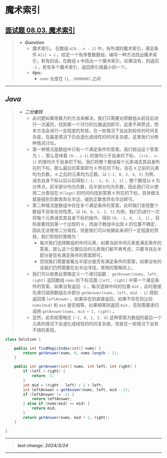 # 魔术索引

## [面试题 08.03. 魔术索引](https://leetcode.cn/problems/magic-index-lcci/)

> - ***Question***
>   - 魔术索引。 在数组 `A[0...n - 1]` 中，有所谓的魔术索引，满足条件 `A[i] = i` 。给定一个有序整数数组，编写一种方法找出魔术索引，若有的话，在数组 `A` 中找出一个魔术索引，如果没有，则返回 `-1` 。若有多个魔术索引，返回索引值最小的一个。
>   - ***tips:***
>     - `nums` 长度在 `[1, 1000000]` 之间

---

## *Java*

> - ***二分查找***
>   - 此问题如果用暴力的方法来解决，我们只需要对原数组从前往后进行一次遍历，找到第一个可行的位置返回即可，这里不再赘述。而本方法会进行一定程度的剪枝，在一些情况下会达到较优的时间复杂度，在最差情况下仍会退化成线性的时间复杂度，这里我们分两种情况讨论。
>   - 第一种情况是数组中只有一个满足条件的答案。我们假设这个答案为 `i` ，那么意味着 `[0...i-1]` 的值均小于自身的下标， `[i+1...n-1]` 的值均大于自身的下标。我们将整个数组每个元素减去其自身所在的下标，那么最后的答案即为 `0` 所在的下标，且在 `0` 之前的元素均为负数， `0` 之后的元素均为正数。以 `[-1, 0, 2, 4, 5]` 为例，减去自身下标以后以后得到 `[-1, -1, 0, 1, 1]` ，整个数组以 `0` 为分界点，前半部分均为负数，后半部分均为负数，因此我们可以使用二分查找在 `O(log⁡n)` 的时间内找到答案 `0` 所在的下标，具体做法就是碰到负数舍弃左半边，碰到正数舍弃右半边即可。
>   - 第二种情况是数组中存在多个满足条件的答案，此时我们发现整个数组不具有任何性质。以 `[0, 0, 2, 2, 5]` 为例，我们仍进行一次将每个元素减去其自身下标的操作，得到 `[0, -1, 0, -1, 1]` 。目标是要找到第一个出现的 `0` ，而由于数组中出现 `0` 的位置不确定，因此无法使用二分查找，但是我们可以依据此来进行一定程度的剪枝，我们剪枝的策略为：
>     - 每次我们选择数组的中间元素，如果当前中间元素是满足条件的答案，那么这个位置往后的元素我们都不再考虑，只要寻找左半部分是否有满足条件的答案即可。
>     - 否则我们需要查看左半部分是否有满足条件的答案，如果没有的话我们仍然需要在右半边寻找，使用的策略同上。
>   - 我们可以依靠此策略定义一个递归函数： `getAnswer(nums, left, right)` 返回数组 `nums` 的下标范围 `[left, right]` 中第一个满足条件的答案，如果没有返回 `-1` 。每次选择中间的位置 `mid` ，此时直接先递归调用数组左半部分 `getAnswer(nums, left, mid - 1)` 得到返回值 `leftAnswer` ，如果存在则直接返回，如果不存在则比较 `nums[mid]` 和 `mid` 是否相等，如果相等则返回 `mid` ，否则需要递归调用 `getAnswer(nums, mid + 1, right)` 。
>   - 显然，此剪枝策略在 `[-1, 0, 1, 2, 4]` 这种答案为数组的最后一个元素的情况下会退化成线性的时间复杂度，但是在一些情况下会有不错的表现。

```java
class Solution {

    public int findMagicIndex(int[] nums) {
        return getAnswer(nums, 0, nums.length - 1);
    }

    public int getAnswer(int[] nums, int left, int right) {
        if (left > right) {
            return -1;
        }
        int mid = (right - left) / 2 + left;
        int leftAnswer = getAnswer(nums, left, mid - 1);
        if (leftAnswer != -1) {
            return leftAnswer;
        } else if (nums[mid] == mid) {
            return mid;
        }
        return getAnswer(nums, mid + 1, right);
    }

}
```

---

> ***last change: 2024/3/24***

---
